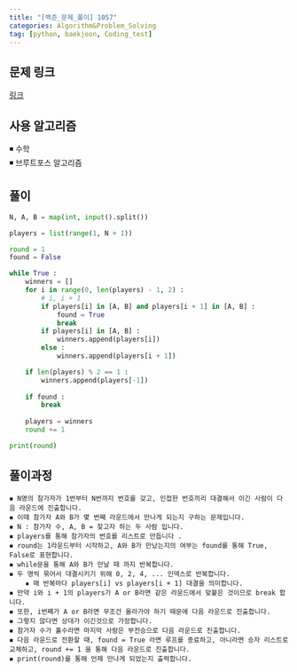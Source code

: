 ```yaml
---
title: "[백준_문제_풀이] 1057" 
categories: Algorithm&Problem_Solving
tag: [python, baekjoon, Coding_test]
---
```


## 문제 링크

[링크](https://www.acmicpc.net/problem/1057)

## 사용 알고리즘

◾ 수학   
◾ 브루트포스 알고리즘

## 풀이
```python 
N, A, B = map(int, input().split())

players = list(range(1, N + 1))

round = 1
found = False 

while True : 
    winners = [] 
    for i in range(0, len(players) - 1, 2) : 
        # i, i + 1 
        if players[i] in [A, B] and players[i + 1] in [A, B] : 
            found = True 
            break 
        if players[i] in [A, B] : 
            winners.append(players[i])
        else : 
            winners.append(players[i + 1])

    if len(players) % 2 == 1 : 
        winners.append(players[-1])
    
    if found : 
        break 
    
    players = winners
    round += 1

print(round)
```

## 풀이과정

    ◾ N명의 참가자가 1번부터 N번까지 번호를 갖고, 인접한 번호끼리 대결해서 이긴 사람이 다음 라운드에 진출합니다. 
    ◾ 이때 참가자 A와 B가 몇 번째 라운드에서 만나게 되는지 구하는 문제입니다. 
    ◾ N : 참가자 수, A, B = 찾고자 하는 두 사람 입니다. 
    ◾ players를 통해 참가자의 번호를 리스트로 만듭니다 .
    ◾ round는 1라운드부터 시작하고, A와 B가 만났는지의 여부는 found를 통해 True, False로 표현합니다. 
    ◾ while문을 통해 A와 B가 만날 때 까지 반복합니다.
    ◾ 두 명씩 묶어서 대결시키기 위해 0, 2, 4, ... 인덱스로 반복합니다. 
        ▪ 매 반복마다 players[i] vs players[i + 1] 대결을 의미합니다. 
    ◾ 만약 i와 i + 1의 players가 A or B라면 같은 라운드에서 맞붙은 것이므로 break 합니다. 
    ◾ 또한, i번째가 A or B라면 무조건 올라가야 하기 때문에 다음 라운드로 진출합니다.
    ◾ 그렇지 않다면 상대가 이긴것으로 가정합니다. 
    ◾ 참가자 수가 홀수라면 마지막 사람은 부전승으로 다음 라운드로 진출합니다. 
    ◾ 다음 라운드로 전환할 때, found = True 라면 루프를 종료하고, 아니라면 승자 리스트로 교체하고, round += 1 을 통해 다음 라운드로 진출합니다. 
    ◾ print(round)를 통해 언제 만나게 되었는지 출력합니다.